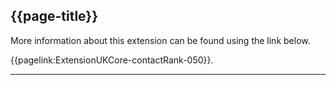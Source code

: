 ## {{page-title}}

More information about this extension can be found using the link below.

{{pagelink:ExtensionUKCore-contactRank-050}}.

---
